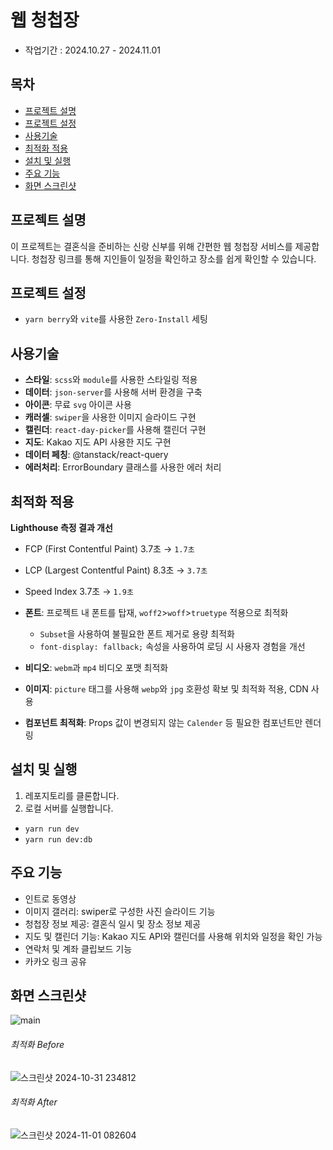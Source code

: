 # 웹 청첩장

- 작업기간 : 2024.10.27 - 2024.11.01

## 목차

- [프로젝트 설명](#프로젝트-설명)
- [프로젝트 설정](#프로젝트-설정)
- [사용기술](#사용기술)
- [최적화 적용](#최적화-적용)
- [설치 및 실행](#설치-및-실행)
- [주요 기능](#주요-기능)
- [화면 스크린샷](#화면-스크린샷)

## 프로젝트 설명

이 프로젝트는 결혼식을 준비하는 신랑 신부를 위해 간편한 웹 청첩장 서비스를 제공합니다.
청첩장 링크를 통해 지인들이 일정을 확인하고 장소를 쉽게 확인할 수 있습니다.

## 프로젝트 설정

- `yarn berry`와 `vite`를 사용한 `Zero-Install` 세팅

## 사용기술

- **스타일**: `scss`와 `module`를 사용한 스타일링 적용
- **데이터**: `json-server`를 사용해 서버 환경을 구축
- **아이콘**: 무료 `svg` 아이콘 사용
- **캐러셀**: `swiper`을 사용한 이미지 슬라이드 구현
- **캘린더**: `react-day-picker`를 사용해 캘린더 구현
- **지도**: Kakao 지도 API 사용한 지도 구현
- **데이터 페칭**: @tanstack/react-query
- **에러처리**: ErrorBoundary 클래스를 사용한 에러 처리

## 최적화 적용

**Lighthouse 측정 결과 개선**

- FCP (First Contentful Paint) 3.7초 → `1.7초`
- LCP (Largest Contentful Paint) 8.3초 → `3.7초`
- Speed Index 3.7초 → `1.9초`

- **폰트**: 프로젝트 내 폰트를 탑재, `woff2`>`woff`>`truetype` 적용으로 최적화
  - `Subset`을 사용하여 불필요한 폰트 제거로 용량 최적화
  - `font-display: fallback;` 속성을 사용하여 로딩 시 사용자 경험을 개선
- **비디오**: `webm`과 `mp4` 비디오 포맷 최적화
- **이미지**: `picture` 태그를 사용해 `webp`와 `jpg` 호환성 확보 및 최적화 적용, CDN 사용
- **컴포넌트 최적화**: Props 값이 변경되지 않는 `Calender` 등 필요한 컴포넌트만 렌더링

## 설치 및 실행

1. 레포지토리를 클론합니다.
2. 로컬 서버를 실행합니다.

- `yarn run dev`
- `yarn run dev:db`

## 주요 기능

- 인트로 동영상
- 이미지 갤러리: swiper로 구성한 사진 슬라이드 기능
- 청첩장 정보 제공: 결혼식 일시 및 장소 정보 제공
- 지도 및 캘린더 기능: Kakao 지도 API와 캘린더를 사용해 위치와 일정을 확인 가능
- 연락처 및 계좌 클립보드 기능
- 카카오 링크 공유

## 화면 스크린샷

![main](https://github.com/user-attachments/assets/dddf3bc8-e8ab-4bc2-b2f6-d47235ac29ba)

###### 최적화 Before

![스크린샷 2024-10-31 234812](https://github.com/user-attachments/assets/5153f245-1a2d-400e-af9a-8992dd3f6ca8)

###### 최적화 After

![스크린샷 2024-11-01 082604](https://github.com/user-attachments/assets/54e779f0-2582-4240-82a6-d44df52ce438)
